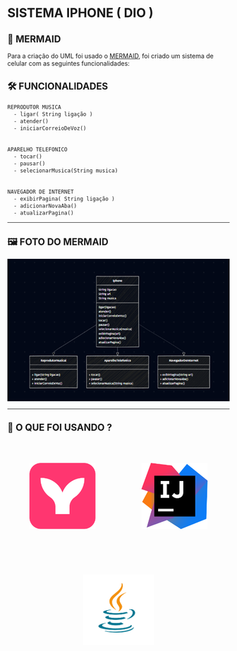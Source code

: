 
# SISTEMA IPHONE ( DIO )

## 🎇 MERMAID

Para a criação do UML foi usado o [MERMAID](https://docs.oracle.com/en/java/), foi criado um sistema de celular com as seguintes funcionalidades:

## 🛠 FUNCIONALIDADES

    REPRODUTOR MUSICA
      - ligar( String ligação )
      - atender()
      - iniciarCorreioDeVoz()

      
    APARELHO TELEFONICO
      - tocar()
      - pausar()
      - selecionarMusica(String musica)

      
    NAVEGADOR DE INTERNET
      - exibirPagina( String ligação )
      - adicionarNovaAba()
      - atualizarPagina()

---

## 🖼 FOTO DO MERMAID


![MERMAID](./Img/imgUmlIphone.png)

---

## 🤔 O QUE FOI USANDO ?

<p align = "center">
<img src = "./Img/favicon.svg" width="150" style="margin: 50px">
<img src = "./Img/IntelliJ.png" width="150" style="margin: 50px">
<img src = "./Img/java.webp" width="160" style="margin: 50px">


</p>
